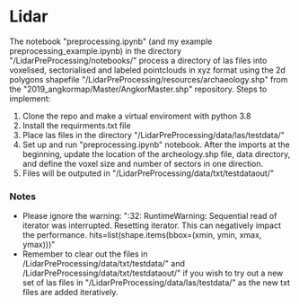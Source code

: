 # Lidar
The notebook "preprocessing.ipynb" (and my example preprocessing_example.ipynb) in the directory "/LidarPreProcessing/notebooks/" process a directory of las files into voxelised, sectorialised and labeled pointclouds in xyz format using the 2d polygons shapefile "/LidarPreProcessing/resources/archaeology.shp" from the "2019_angkormap/Master/AngkorMaster.shp" repository.
Steps to implement:
1. Clone the repo and make a virtual enviroment with python 3.8
2. Install the requirments.txt file
3. Place las files in the directory "/LidarPreProcessing/data/las/testdata/"
4. Set up and run "preprocessing.ipynb" notebook. After the imports at the beginning, update the location of the archeology.shp file, data directory, and define the voxel size and number of sectors in one direction. 
5. Files will be outputed in "/LidarPreProcessing/data/txt/testdataout/"
### Notes

* Please ignore the warning: "<ipython-input-5-287de340edbe>:32: RuntimeWarning: Sequential read of iterator was interrupted. Resetting iterator. This can negatively impact the performance. hits=list(shape.items(bbox=(xmin, ymin, xmax, ymax)))"
* Remember to clear out the files in /LidarPreProcessing/data/txt/testdata/" and  /LidarPreProcessing/data/txt/testdataout/" if you wish to try out a new set of las files in  "/LidarPreProcessing/data/las/testdata/" as the new txt files are added iteratively. 
